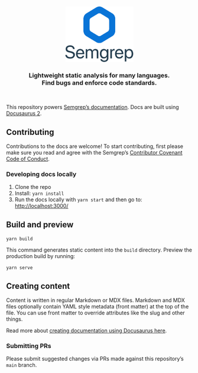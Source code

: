 <p align="center">
    <a href="https://semgrep.dev"><img src="https://raw.githubusercontent.com/returntocorp/semgrep/develop/semgrep.svg" height="150" alt="Semgrep logo"/></a>
</p>
<h3 align="center">
  Lightweight static analysis for many languages.
  </br>
  Find bugs and enforce code standards.
</h3>
<br />

This repository powers [Semgrep’s documentation](https://semgrep.dev/docs). Docs are built using [Docusaurus 2](https://docusaurus.io/).

## Contributing

Contributions to the docs are welcome! To start contributing, first please make sure you read and agree with the Semgrep’s [Contributor Covenant Code of Conduct](https://github.com/returntocorp/semgrep/blob/develop/CODE_OF_CONDUCT.md).

### Developing docs locally

1. Clone the repo
2. Install: `yarn install`
3. Run the docs locally with `yarn start` and then go to: <http://localhost:3000/>

## Build and preview

```console
yarn build
```

This command generates static content into the `build` directory. Preview the production build by running:

```console
yarn serve
```

## Creating content

Content is written in regular Markdown or MDX files. Markdown and MDX files optionally contain YAML style metadata (front matter) at the top of the file. You can use front matter to override attributes like the slug and other things.

Read more about [creating documentation using Docusaurus here](https://docusaurus.io/docs).

### Submitting PRs

Please submit suggested changes via PRs made against this repository’s `main` branch.

